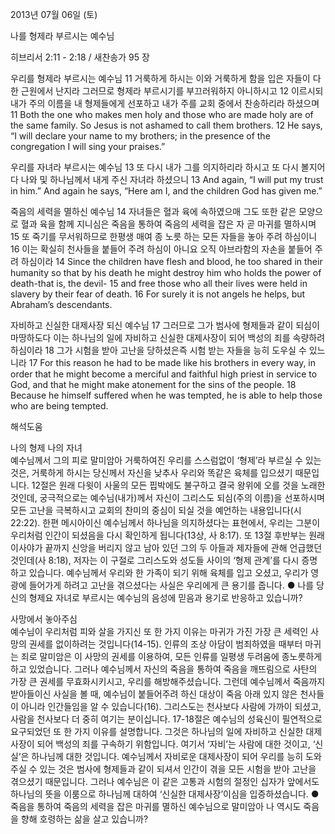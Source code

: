 2013년 07월 06일 (토)

나를 형제라 부르시는 예수님



히브리서 2:11 - 2:18 / 새찬송가 95 장


우리를 형제라 부르시는 예수님
11 거룩하게 하시는 이와 거룩하게 함을 입은 자들이 다 한 근원에서 난지라 그러므로 형제라 부르시기를 부끄러워하지 아니하시고 12 이르시되 내가 주의 이름을 내 형제들에게 선포하고 내가 주를 교회 중에서 찬송하리라 하셨으며
11 Both the one who makes men holy and those who are made holy are of the same family. So Jesus is not ashamed to call them brothers. 12 He says, “I will declare your name to my brothers; in the presence of the congregation I will sing your praises.”   

우리를 자녀라 부르시는 예수님
13 또 다시 내가 그를 의지하리라 하시고 또 다시 볼지어다 나와 및 하나님께서 내게 주신 자녀라 하셨으니
13 And again, “I will put my trust in him.” And again he says, “Here am I, and the children God has given me.”  

죽음의 세력을 멸하신 예수님
14 자녀들은 혈과 육에 속하였으매 그도 또한 같은 모양으로 혈과 육을 함께 지니심은 죽음을 통하여 죽음의 세력을 잡은 자 곧 마귀를 멸하시며 15 또 죽기를 무서워하므로 한평생 매여 종 노릇 하는 모든 자들을 놓아 주려 하심이니 16 이는 확실히 천사들을 붙들어 주려 하심이 아니요 오직 아브라함의 자손을 붙들어 주려 하심이라
14 Since the children have flesh and blood, he too shared in their humanity so that by his death he might destroy him who holds the power of death-that is, the devil- 15 and free those who all their lives were held in slavery by their fear of death. 16 For surely it is not angels he helps, but Abraham’s descendants.  

자비하고 신실한 대제사장 되신 예수님
17 그러므로 그가 범사에 형제들과 같이 되심이 마땅하도다 이는 하나님의 일에 자비하고 신실한 대제사장이 되어 백성의 죄를 속량하려 하심이라 18 그가 시험을 받아 고난을 당하셨은즉 시험 받는 자들을 능히 도우실 수 있느니라
17 For this reason he had to be made like his brothers in every way, in order that he might become a merciful and faithful high priest in service to God, and that he might make atonement for the sins of the people. 18 Because he himself suffered when he was tempted, he is able to help those who are being tempted.

해석도움





나의 형제 나의 자녀  
예수님께서 그의 피로 말미암아 거룩하여진 우리를 스스럼없이 ‘형제’라 부르실 수 있는 것은, 거룩하게 하시는 당신께서 자신을 낮추사 우리와 똑같은 육체를 입으셨기 때문입니다. 12절은 원래 다윗이 사울의 모든 핍박에도 불구하고 결국 왕위에 오를 것을 노래한 것인데, 궁극적으로는 예수님(내가)께서 자신이 그리스도 되심(주의 이름)을 선포하시며 모든 고난을 극복하시고 교회의 찬미의 중심이 되실 것을 예언하는 내용입니다(시 22:22). 한편 메시아이신 예수님께서 하나님을 의지하셨다는 표현에서, 우리는 그분이 우리처럼 인간이 되셨음을 다시 확인하게 됩니다(13상, 사 8:17). 또 13절 후반부는 원래 이사야가 끝까지 신앙을 버리지 않고 남아 있던 그의 두 아들과 제자들에 관해 언급했던 것인데(사 8:18), 저자는 이 구절로 그리스도와 성도들 사이의 ‘형제 관계’를 다시 증명하고 있습니다. 예수님께서 우리와 한 가족이 되기 위해 육체를 입고 오셨고, 우리가 영광에 들어가게 하려고 고난을 겪으셨다는 사실은 우리에게 큰 용기를 줍니다.
● 나를 당신의 형제요 자녀로 부르시는 예수님의 음성에 믿음과 용기로 반응하고 있습니까?

사망에서 놓아주심  
예수님이 우리처럼 피와 살을 가지신 또 한 가지 이유는 마귀가 가진 가장 큰 세력인 사망의 권세를 없이하려는 것입니다(14-15). 인류의 조상 아담이 범죄하였을 때부터 마귀는 죄로 말미암은 이 사망의 권세를 이용하여, 모든 인류를 일평생 두려움에 종노릇하게 하고 있었습니다. 그러나 예수님께서 자신의 죽음을 통하여 죽음을 깨뜨림으로 사탄의 가장 큰 권세를 무효화시키시고, 우리를 해방해주셨습니다. 그런데 예수님께서 죽음까지 받아들이신 사실을 볼 때, 예수님이 붙들어주려 하신 대상이 죽음 아래 있지 않은 천사들이 아니라 인간들임을 알 수 있습니다(16). 그리스도는 천사보다 사람에 가까이 되셨고, 사람을 천사보다 더 중히 여기는 분이십니다. 17-18절은 예수님의 성육신이 필연적으로 요구되었던 또 한 가지 이유를 설명합니다. 그것은 하나님의 일에 자비하고 신실한 대제사장이 되어 백성의 죄를 구속하기 위함입니다. 여기서 ‘자비’는 사람에 대한 것이고, ‘신실’은 하나님께 대한 것입니다. 예수님께서 자비로운 대제사장이 되어 우리를 능히 도와주실 수 있는 것은 범사에 형제들과 같이 되셔서 인간이 겪을 모든 시험을 받아 고난을 겪으셨기 때문입니다. 그러나 예수님은 이 같은 고통과 시험의 절정인 십자가 앞에서도 하나님의 뜻을 이룸으로 하나님께 대하여 ‘신실한 대제사장’이심을 입증하셨습니다. 
● 죽음을 통하여 죽음의 세력을 잡은 마귀를 멸하신 예수님으로 말미암아 나 역시도 죽음을 향해 호령하는 삶을 살고 있습니까?